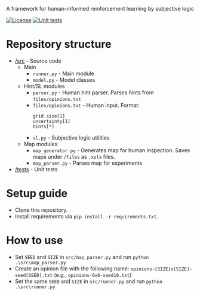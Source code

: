 A framework for human-informed reinforcement learning by subjective logic

[![License](https://img.shields.io/badge/license-GPL--3.0-blue.svg)](https://www.gnu.org/licenses/gpl-3.0)
[![Unit tests](https://github.com/dagenaik/Uncertainty-in-Reinforcement-Learning/actions/workflows/ci.yaml/badge.svg)](https://github.com/dagenaik/Uncertainty-in-Reinforcement-Learning/actions/workflows/ci.yaml)


# Repository structure

- [/src](https://github.com/dagenaik/Uncertainty-in-Reinforcement-Learning/tree/main/src) - Source code
  - Main
    - `runner.py` - Main module
    - `model.py` - Model classes
  - Hint/SL modules
    - `parser.py` - Human hint parser. Parses hints from `files/opinions.txt`
    - `files/opinions.txt` - Human input. Format:
      ```
      grid size[1]
      uncertainty[1]
      hints[*]
      ```
    - `sl.py` - Subjective logic utilities
  - Map modules
    - `map_generator.py` - Generates map for human inspection. Saves maps under `/files` as `.xslx` files.
    - `map_parser.py` - Parses map for experiments
- [/tests](https://github.com/dagenaik/Uncertainty-in-Reinforcement-Learning/tree/main/tests) - Unit tests

# Setup guide
- Clone this repository.
- Install requirements via ```pip install -r requirements.txt```.

# How to use
- Set `SEED` and `SIZE` in `src/map_parser.py` and run `python .\src\map_parser.py`
- Create an opinion file with the following name: `opinions-[SIZE]x[SIZE]-seed[SEED].txt` (e.g., `opinions-6x6-seed10.txt`)
- Set the same `SEED` and `SIZE` in `src/runner.py` and run `python .\src\runner.py`
